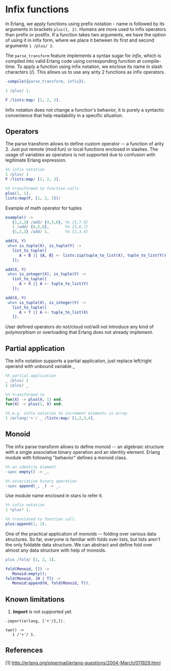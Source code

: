 # Infix functions

In Erlang, we apply functions using prefix notation - name is followed by its arguments in brackets `plus(1, 2)`. Humans are more used to infix operators than prefix or postfix. If a function takes two arguments, we have the option of using it in infix form, where we place it between its first and second arguments `1 /plus/ 2`.

The `parse_transform` feature implements a syntax sugar for *infix*, which is compiled into valid Erlang code using corresponding function at compile-time. To apply a function using infix notation, we enclose its name in slash characters (/). This allows us to use any arity 2 functions as infix operators.

```erlang
-compile({parse_transform, infix}).

1 /plus/ 1.

F /lists:map/ [1, 2, 3].
```
Infix notation does not change a function's behavior, it is purely a syntactic convenience that help readability in a specific situation.

## Operators

The parse transform allows to define custom operator -- a function of arity 2. Just put remote (mod:fun) or local functions enclosed in slashes. The usage of variables as operators is not supported due to confusion with legitimate Erlang expression.

```erlang
%% infix notation 
1 /plus/ 1
F /lists:map/ [1, 2, 3].

%% transformed to function calls
plus(1, 1).
lists:map(F, [1, 2, 3])/
```

Example of math operator for tuples

```erlang
example() ->
   {1,2,3} /add/ {4,5,6}, %% {5,7,9}
   1 /add/ {4,5,6},       %% {5,6,7}
   {1,2,3} /add/ 1.       %% {2,3,4}

add(X, Y)
 when is_tuple(X), is_tuple(Y) -> 
   list_to_tuple([
      A + B || {A, B} <- lists:zip(tuple_to_list(X), tuple_to_list(Y))
   ]);

add(X, Y)
 when is_integer(X), is_tuple(Y) ->
   list_to_tuple([
      A + X || A <- tuple_to_list(Y)
   ]);

add(X, Y)
 when is_tuple(X), is_integer(Y) ->
   list_to_tuple([
      A + Y || A <- tuple_to_list(X)
   ]).
```

User defined operators do not/cloud not/will not introduce any kind of polymorphism or overloading that Erlang does not already implement.

## Partial application

The infix notation supports a partial application, just replace left/right operand with unbound variable _

```erlang
%% partial application
_ /plus/ 1
1 /plus/ _

%% transformed to
fun(X) -> plus(X, 1) end.
fun(X) -> plus(1, X) end.

%% e.g. infix notation to increment elements in array
1 /erlang:'+'/ _ /lists:map/ [1,2,3,4].
```

## Monoid

The infix parse transform allows to define monoid -- an algebraic structure with a single associative binary operation and an identity element. Erlang module with following "behavior" defines a monoid class. 

```erlang
%% an identity element
-spec empty() -> _.

%% associative binary operation
-spec append(_, _) -> _.
```

Use module name enclosed in stars to refer it.

```erlang
%% infix notation
1 *plus* 1.

%% translated to function call.
plus:append(1, 1).
```

One of the practical application of monoids -- folding over various data structures. So far, everyone is familiar with folds over lists, but lists aren't the only foldable data structure. We can abstract and define fold over almost any data structure with help of monoids.

```erlang
plus /fold/ [1, 2, 3].

fold(Monoid, []) ->
   Monoid:empty();
fold(Monoid, [H | T]) ->
   Monoid:append(H, fold(Monoid, T)).
```

## Known limitations

1. **Import** is not supported yet.

```
-import(erlang, ['+'/2,]).

two() ->
   1 /'+'/ 1.
```

## References

[1] http://erlang.org/pipermail/erlang-questions/2004-March/011929.html
